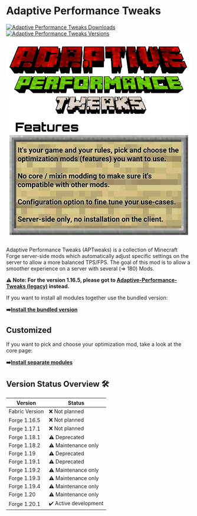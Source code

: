 # Adaptive Performance Tweaks

[![Adaptive Performance Tweaks Downloads](http://cf.way2muchnoise.eu/full_561087_downloads.svg)](https://www.curseforge.com/minecraft/mc-mods/adaptive-performance-tweaks-core)
[![Adaptive Performance Tweaks Versions](http://cf.way2muchnoise.eu/versions/Minecraft_561087_all.svg)](https://www.curseforge.com/minecraft/mc-mods/adaptive-performance-tweaks-core)

![Adaptive Performance Tweaks][header]

Adaptive Performance Tweaks (APTweaks) is a collection of Minecraft Forge server-side mods which automatically adjust specific settings on the server to allow a more balanced TPS/FPS.
The goal of this mod is to allow a smoother experience on a server with several (=> 180) Mods.

**⚠️ Note: For the version 1.16.5, please got to [Adaptive-Performance-Tweaks (legacy)][adaptive_performance_tweaks_legacy] instead.**

If you want to install all modules together use the bundled version:

**➡️[Install the bundled version][bundled]**

## Customized

If you want to pick and choose your optimization mod, take a look at the core page:

**➡️[Install separate modules][core-readme]**

## Version Status Overview 🛠️

| Version        | Status                |
| -------------- | --------------------- |
| Fabric Version | ❌ Not planned        |
| Forge 1.16.5   | ❌ Not planned        |
| Forge 1.17.1   | ❌ Not planned        |
| Forge 1.18.1   | ⚠️ Deprecated         |
| Forge 1.18.2   | ⚠️ Maintenance only   |
| Forge 1.19     | ⚠️ Deprecated         |
| Forge 1.19.1   | ⚠️ Deprecated         |
| Forge 1.19.2   | ⚠️ Maintenance only   |
| Forge 1.19.3   | ⚠️ Maintenance only   |
| Forge 1.19.4   | ⚠️ Maintenance only   |
| Forge 1.20     | ⚠️ Maintenance only   |
| Forge 1.20.1   | ✔️ Active development |

[header]: assets/aptweaks-header.png
[core-readme]: ./core/README.md
[bundled]: https://www.curseforge.com/minecraft/mc-mods/adaptive-performance-tweaks
[adaptive_performance_tweaks_legacy]: https://github.com/MarkusBordihn/BOs-Adaptive-Performance-Tweaks/tree/1.16.5
